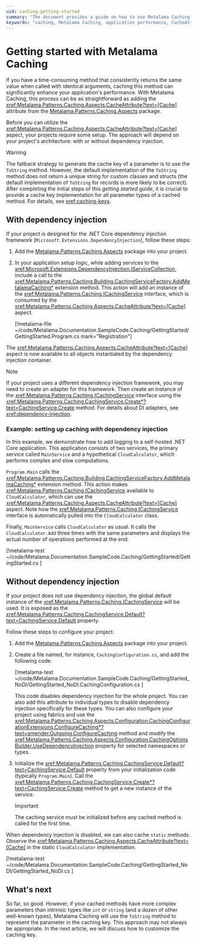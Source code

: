 ```yaml
---
uid: caching-getting-started
summary: "The document provides a guide on how to use Metalama Caching to enhance application performance, with instructions for projects with and without dependency injection. It also discusses the importance of customizing the caching key."
keywords: "caching, Metalama Caching, application performance, CacheAttribute, ICachingService, CachingService, .NET Core, caching key, CachingService.Default"
---
```


# Getting started with Metalama Caching

If you have a time-consuming method that consistently returns the same value when called with identical arguments, caching this method can significantly enhance your application's performance. With Metalama Caching, this process can be as straightforward as adding the <xref:Metalama.Patterns.Caching.Aspects.CacheAttribute?text=[Cache]> attribute from the [Metalama.Patterns.Caching.Aspects](https://www.nuget.org/packages/Metalama.Patterns.Caching.Aspects/) package.

Before you can utilize the <xref:Metalama.Patterns.Caching.Aspects.CacheAttribute?text=[Cache]> aspect, your projects require some setup. The approach will depend on your project's architecture: with or without dependency injection.

> [!WARNING]
> The fallback strategy to generate the cache key of a parameter is to use the `ToString` method. However, the default implementation of the `ToString` method does not return a unique string for custom classes and structs (the default implementation of `ToString` for records is more likely to be correct). After completing the initial steps of this _getting started_ guide, it is crucial to provide a cache key implementation for all parameter types of a cached method. For details, see <xref:caching-keys>.

## With dependency injection

If your project is designed for the .NET Core dependency injection framework (`Microsoft.Extensions.DependencyInjection`), follow these steps:

1. Add the [Metalama.Patterns.Caching.Aspects](https://www.nuget.org/packages/Metalama.Patterns.Caching.Aspects/) package into your project.
2. In your application setup logic, while adding services to the <xref:Microsoft.Extensions.DependencyInjection.IServiceCollection>, include a call to the <xref:Metalama.Patterns.Caching.Building.CachingServiceFactory.AddMetalamaCaching*> extension method. This action will add an instance of the <xref:Metalama.Patterns.Caching.ICachingService> interface, which is consumed by the <xref:Metalama.Patterns.Caching.Aspects.CacheAttribute?text=[Cache]> aspect.

    [!metalama-file ~/code/Metalama.Documentation.SampleCode.Caching/GettingStarted/GettingStarted.Program.cs mark="Registration"]

The <xref:Metalama.Patterns.Caching.Aspects.CacheAttribute?text=[Cache]> aspect is now available to all objects instantiated by the dependency injection container.

> [!NOTE]
> If your project uses a different dependency injection framework, you may need to create an adapter for this framework. Then create an instance of the <xref:Metalama.Patterns.Caching.ICachingService> interface using the <xref:Metalama.Patterns.Caching.CachingService.Create*?text=CachingService.Create> method.  For details about DI adapters, see <xref:dependency-injection>.

### Example: setting up caching _with_ dependency injection

In this example, we demonstrate how to add logging to a self-hosted .NET Core application. This application consists of two services, the primary service called `MainService` and a hypothetical `CloudCalculator`, which performs complex and slow computations.

`Program.Main` calls the <xref:Metalama.Patterns.Caching.Building.CachingServiceFactory.AddMetalamaCaching*> extension method. This action makes <xref:Metalama.Patterns.Caching.ICachingService> available to `CloudCalculator`, which can use the <xref:Metalama.Patterns.Caching.Aspects.CacheAttribute?text=[Cache]> aspect. Note how the <xref:Metalama.Patterns.Caching.ICachingService> interface is automatically pulled into the `CloudCalculator` class.

Finally, `MainService` calls `CloudCalculator` as usual. It calls the `CloudCalculator.Add` three times with the same parameters and displays the actual number of operations performed at the end.

[!metalama-test ~/code/Metalama.Documentation.SampleCode.Caching/GettingStarted/GettingStarted.cs ]

## Without dependency injection

If your project does not use dependency injection, the global default instance of the <xref:Metalama.Patterns.Caching.ICachingService> will be used. It is exposed as the <xref:Metalama.Patterns.Caching.CachingService.Default?text=CachingService.Default> property.

Follow these steps to configure your project:

1. Add the [Metalama.Patterns.Caching.Aspects](https://www.nuget.org/packages/Metalama.Patterns.Caching.Aspects/) package into your project.
2. Create a file named, for instance, `CachingConfiguration.cs`, and add the following code:

    [!metalama-test ~/code/Metalama.Documentation.SampleCode.Caching/GettingStarted_NoDI/GettingStarted_NoDI.CachingConfiguration.cs ]

    This code disables dependency injection for the whole project. You can also add this attribute to individual types to disable dependency injection specifically for these types. You can also configure your project using fabrics and use the <xref:Metalama.Patterns.Caching.Aspects.Configuration.CachingConfigurationExtensions.ConfigureCaching*?text=amender.Outgoing.ConfigureCaching> method and modify the <xref:Metalama.Patterns.Caching.Aspects.Configuration.CachingOptionsBuilder.UseDependencyInjection> property for selected namespaces or types.

3. Initialize the <xref:Metalama.Patterns.Caching.CachingService.Default?text=CachingService.Default> property from your initialization code (typically `Program.Main`). Call the <xref:Metalama.Patterns.Caching.CachingService.Create*?text=CachingService.Create> method to get a new instance of the service.

    > [!IMPORTANT]
    > The caching service must be initialized before any cached method is called for the first time.


When dependency injection is disabled, we can also cache `static` methods. Observe the <xref:Metalama.Patterns.Caching.Aspects.CacheAttribute?text=[Cache]> in the static `CloudCalculator` implementation.

[!metalama-test ~/code/Metalama.Documentation.SampleCode.Caching/GettingStarted_NoDI/GettingStarted_NoDI.cs ]

## What's next

So far, so good. However, if your cached methods have more complex parameters than intrinsic types like `int` or `string` (and a dozen of other well-known types), Metalama Caching will use the `ToString` method to represent the parameter in the caching key. This approach may not always be appropriate. In the next article, we will discuss how to customize the caching key.


